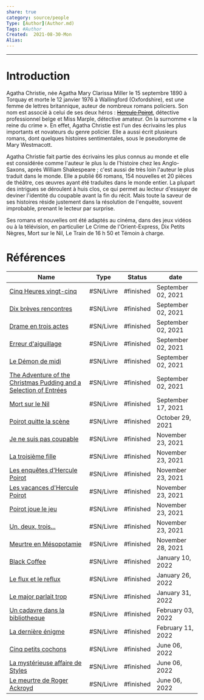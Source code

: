 ```yaml
---
share: true 
category: source/people
Type: [Author](Author.md)
Tags: #Author
Created:  2021-08-30-Mon
Alias:
---
```

***

# Introduction

Agatha Christie, née Agatha Mary Clarissa Miller le 15 septembre 1890 à Torquay et morte le 12 janvier 1976 à Wallingford (Oxfordshire), est une femme de lettres britannique, auteur de nombreux romans policiers. Son nom est associé à celui de ses deux héros : [~~Hercule Poirot~~](~~Hercule%20Poirot~~.md), détective professionnel belge et Miss Marple, détective amateur. On la surnomme « la reine du crime ». En effet, Agatha Christie est l'un des écrivains les plus importants et novateurs du genre policier. Elle a aussi écrit plusieurs romans, dont quelques histoires sentimentales, sous le pseudonyme de Mary Westmacott.

Agatha Christie fait partie des écrivains les plus connus au monde et elle est considérée comme l'auteur le plus lu de l'histoire chez les Anglo-Saxons, après William Shakespeare ; c'est aussi de très loin l'auteur le plus traduit dans le monde. Elle a publié 66 romans, 154 nouvelles et 20 pièces de théâtre, ces œuvres ayant été traduites dans le monde entier. La plupart des intrigues se déroulent à huis clos, ce qui permet au lecteur d'essayer de deviner l'identité du coupable avant la fin du récit. Mais toute la saveur de ses histoires réside justement dans la résolution de l'enquête, souvent improbable, prenant le lecteur par surprise.

Ses romans et nouvelles ont été adaptés au cinéma, dans des jeux vidéos ou à la télévision, en particulier Le Crime de l'Orient-Express, Dix Petits Nègres, Mort sur le Nil, Le Train de 16 h 50 et Témoin à charge. 

# Références

| Name                                                                                                                                                                       | Type      | Status    | date               |
| -------------------------------------------------------------------------------------------------------------------------------------------------------------------------- | --------- | --------- | ------------------ |
| [Cinq Heures vingt-cinq](../livres/Cinq%20Heures%20vingt-cinq.md)                                                                                       | #SN/Livre | #finished | September 02, 2021 |
| [Dix brèves rencontres](../livres/Dix%20br%C3%A8ves%20rencontres.md)                                                                                         | #SN/Livre | #finished | September 02, 2021 |
| [Drame en trois actes](../livres/Drame%20en%20trois%20actes.md)                                                                                           | #SN/Livre | #finished | September 02, 2021 |
| [Erreur d'aiguillage](../livres/Erreur%20d'aiguillage.md)                                                                                             | #SN/Livre | #finished | September 02, 2021 |
| [Le Démon de midi](../livres/Le%20D%C3%A9mon%20de%20midi.md)                                                                                                   | #SN/Livre | #finished | September 02, 2021 |
| [The Adventure of the Christmas Pudding and a Selection of Entrées](../livres/The%20Adventure%20of%20the%20Christmas%20Pudding%20and%20a%20Selection%20of%20Entr%C3%A9es.md) | #SN/Livre | #finished | September 02, 2021 |
| [Mort sur le Nil](../livres/Mort%20sur%20le%20Nil.md)                                                                                                     | #SN/Livre | #finished | September 17, 2021 |
| [Poirot quitte la scène](../livres/Poirot%20quitte%20la%20sc%C3%A8ne.md)                                                                                       | #SN/Livre | #finished | October 29, 2021   |
| [Je ne suis pas coupable](../livres/Je%20ne%20suis%20pas%20coupable.md)                                                                                     | #SN/Livre | #finished | November 23, 2021  |
| [La troisième fille](../livres/La%20troisi%C3%A8me%20fille.md)                                                                                               | #SN/Livre | #finished | November 23, 2021  |
| [Les enquêtes d'Hercule Poirot](../livres/Les%20enqu%C3%AAtes%20d'Hercule%20Poirot.md)                                                                         | #SN/Livre | #finished | November 23, 2021  |
| [Les vacances d'Hercule Poirot](../livres/Les%20vacances%20d'Hercule%20Poirot.md)                                                                         | #SN/Livre | #finished | November 23, 2021  |
| [Poirot joue le jeu](../livres/Poirot%20joue%20le%20jeu.md)                                                                                               | #SN/Livre | #finished | November 23, 2021  |
| [Un, deux, trois...](../livres/Un,%20deux,%20trois....md)                                                                                               | #SN/Livre | #finished | November 23, 2021  |
| [Meurtre en Mésopotamie](../livres/Meurtre%20en%20M%C3%A9sopotamie.md)                                                                                       | #SN/Livre | #finished | November 28, 2021  |
| [Black Coffee](../livres/Black%20Coffee.md)                                                                                                           | #SN/Livre | #finished | January 10, 2022   |
| [Le flux et le reflux](../livres/Le%20flux%20et%20le%20reflux.md)                                                                                           | #SN/Livre | #finished | January 26, 2022   |
| [Le major parlait trop](../livres/Le%20major%20parlait%20trop.md)                                                                                         | #SN/Livre | #finished | January 31, 2022   |
| [Un cadavre dans la bibliotheque](../livres/Un%20cadavre%20dans%20la%20bibliotheque.md)                                                                     | #SN/Livre | #finished | February 03, 2022  |
| [La dernière énigme](../livres/La%20derni%C3%A8re%20%C3%A9nigme.md)                                                                                               | #SN/Livre | #finished | February 11, 2022  |
| [Cinq petits cochons](../livres/Cinq%20petits%20cochons.md)                                                                                             | #SN/Livre | #finished | June 06, 2022      |
| [La mystérieuse affaire de Styles](../livres/La%20myst%C3%A9rieuse%20affaire%20de%20Styles.md)                                                                   | #SN/Livre | #finished | June 06, 2022      |
| [Le meurtre de Roger Ackroyd](../livres/Le%20meurtre%20de%20Roger%20Ackroyd.md)                                                                             | #SN/Livre | #finished | June 06, 2022      |

